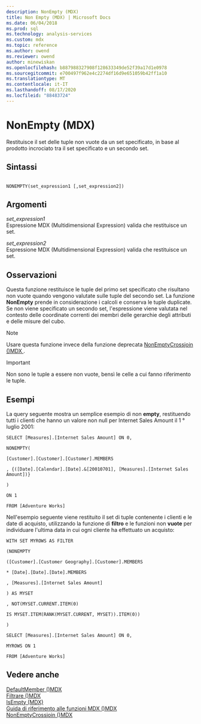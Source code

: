 ```yaml
---
description: NonEmpty (MDX)
title: Non Empty (MDX) | Microsoft Docs
ms.date: 06/04/2018
ms.prod: sql
ms.technology: analysis-services
ms.custom: mdx
ms.topic: reference
ms.author: owend
ms.reviewer: owend
author: minewiskan
ms.openlocfilehash: b887988327908f128633349de52f39a17d1e0978
ms.sourcegitcommit: e700497f962e4c2274df16d9e651059b42ff1a10
ms.translationtype: MT
ms.contentlocale: it-IT
ms.lasthandoff: 08/17/2020
ms.locfileid: "88483724"
---
```

# <a name="nonempty-mdx"></a>NonEmpty (MDX)


  Restituisce il set delle tuple non vuote da un set specificato, in base al prodotto incrociato tra il set specificato e un secondo set.  
  
## <a name="syntax"></a>Sintassi  
  
```  
  
NONEMPTY(set_expression1 [,set_expression2])  
```  
  
## <a name="arguments"></a>Argomenti  
 *set_expression1*  
 Espressione MDX (Multidimensional Expression) valida che restituisce un set.  
  
 *set_expression2*  
 Espressione MDX (Multidimensional Expression) valida che restituisce un set.  
  
## <a name="remarks"></a>Osservazioni  
 Questa funzione restituisce le tuple del primo set specificato che risultano non vuote quando vengono valutate sulle tuple del secondo set. La funzione **NonEmpty** prende in considerazione i calcoli e conserva le tuple duplicate. Se non viene specificato un secondo set, l'espressione viene valutata nel contesto delle coordinate correnti dei membri delle gerarchie degli attributi e delle misure del cubo.  
  
> [!NOTE]  
>  Usare questa funzione invece della funzione deprecata [NonEmptyCrossjoin &#40;&#41;MDX ](../mdx/nonemptycrossjoin-mdx.md) .  
  
> [!IMPORTANT]  
>  Non sono le tuple a essere non vuote, bensì le celle a cui fanno riferimento le tuple.  
  
## <a name="examples"></a>Esempi  
 La query seguente mostra un semplice esempio di non **empty**, restituendo tutti i clienti che hanno un valore non null per Internet Sales Amount il 1 ° luglio 2001:  
  
 `SELECT [Measures].[Internet Sales Amount] ON 0,`  
  
 `NONEMPTY(`  
  
 `[Customer].[Customer].[Customer].MEMBERS`  
  
 `, {([Date].[Calendar].[Date].&[20010701], [Measures].[Internet Sales Amount])}`  
  
 `)`  
  
 `ON 1`  
  
 `FROM [Adventure Works]`  
  
 Nell'esempio seguente viene restituito il set di tuple contenente i clienti e le date di acquisto, utilizzando la funzione di **filtro** e le funzioni non **vuote** per individuare l'ultima data in cui ogni cliente ha effettuato un acquisto:  
  
 `WITH SET MYROWS AS FILTER`  
  
 `(NONEMPTY`  
  
 `([Customer].[Customer Geography].[Customer].MEMBERS`  
  
 `* [Date].[Date].[Date].MEMBERS`  
  
 `, [Measures].[Internet Sales Amount]`  
  
 `) AS MYSET`  
  
 `, NOT(MYSET.CURRENT.ITEM(0)`  
  
 `IS MYSET.ITEM(RANK(MYSET.CURRENT, MYSET)).ITEM(0))`  
  
 `)`  
  
 `SELECT [Measures].[Internet Sales Amount] ON 0,`  
  
 `MYROWS ON 1`  
  
 `FROM [Adventure Works]`  
  
## <a name="see-also"></a>Vedere anche  
 [DefaultMember &#40;&#41;MDX ](../mdx/defaultmember-mdx.md)   
 [Filtrare &#40;&#41;MDX ](../mdx/filter-mdx.md)   
 [IsEmpty &#40;MDX&#41;](../mdx/isempty-mdx.md)   
 [Guida di riferimento alle funzioni MDX &#40;&#41;MDX ](../mdx/mdx-function-reference-mdx.md)   
 [NonEmptyCrossjoin &#40;&#41;MDX ](../mdx/nonemptycrossjoin-mdx.md)  
  
  
